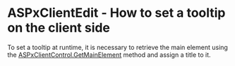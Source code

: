 # ASPxClientEdit - How to set a tooltip on the client side


<p>To set a tooltip at runtime, it is necessary to retrieve the main element using the <a href="http://documentation.devexpress.com/#AspNet/DevExpressWebASPxClassesScriptsASPxClientControl_GetMainElementtopic"><u>ASPxClientControl.GetMainElement</u></a> method and assign a title to it.</p><p></p>

<br/>


